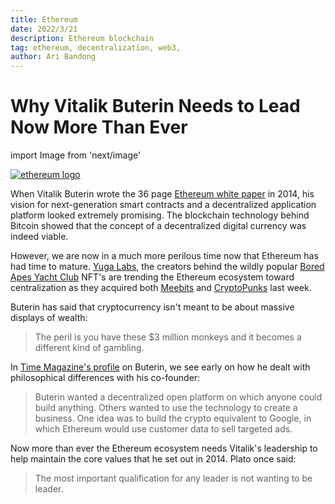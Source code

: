 ```yaml
---
title: Ethereum
date: 2022/3/21
description: Ethereum blockchain 
tag: ethereum, decentralization, web3,
author: Ari Bandong
---
```


# Why Vitalik Buterin Needs to Lead Now More Than Ever

import Image from 'next/image'

[<Image
  src="/images/ethereum-eth-logo.png"
  alt="ethereum logo"
  width={100}
  height={100}
  priority
  className="next-image"
/>](https://ethereum.org)

When Vitalik Buterin wrote the 36 page [Ethereum white paper](https://ethereum.org/en/whitepaper/) in 2014, his vision for next-generation smart contracts and a decentralized application platform looked extremely promising. The blockchain technology behind Bitcoin showed that the concept of a decentralized digital currency was indeed viable. 

However, we are now in a much more perilous time now that Ethereum has had time to mature. [Yuga Labs](https://www.yugalabs.io/), the creators behind the wildly popular [Bored Apes Yacht Club](https://opensea.io/collection/boredapeyachtclub) NFT's are trending the Ethereum ecosystem toward centralization as they acquired both [Meebits](https://opensea.io/collection/meebits) and [CryptoPunks](https://opensea.io/collection/cryptopunks) last week. 

Buterin has said that cryptocurrency isn't meant to be about massive displays of wealth:

> The peril is you have these $3 million monkeys and it becomes a different kind of gambling.

In [Time Magazine's profile](https://time.com/6158182/vitalik-buterin-ethereum-profile/) on Buterin, we see early on how he dealt with philosophical differences with his co-founder:

> Buterin wanted a decentralized open platform on which anyone could build anything. Others wanted to use the technology to create a business. One idea was to build the crypto equivalent to Google, in which Ethereum would use customer data to sell targeted ads.

Now more than ever the Ethereum ecosystem needs Vitalik's leadership to help maintain the core values that he set out in 2014.
Plato once said: 

> The most important qualification for any leader is not wanting to be leader. 


